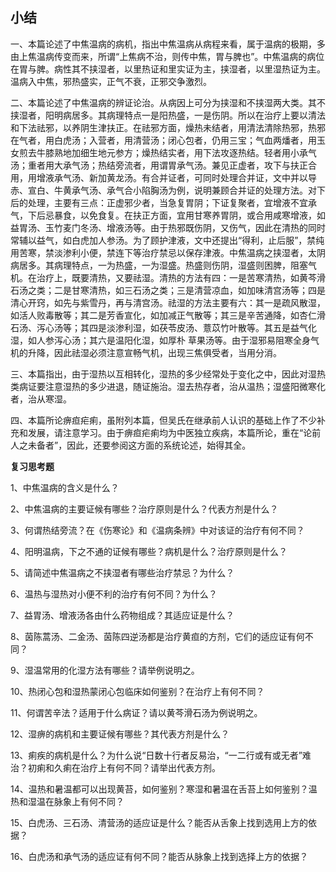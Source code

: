 ## 小结

一、本篇论述了中焦温病的病机，指出中焦温病从病程来看，属于温病的极期，多由上焦温病传变而来，所谓“上焦病不治，则传中焦，胃与脾也”。中焦温病的病位在胃与脾。病性其不挟湿者，以里热证和里实证为主，挟湿者，以里湿热证为主。温病入中焦，邪热盛实，正气不衰，正邪交争激烈。

二、本篇论述了中焦温病的辨证论治。从病因上可分为挟湿和不挟湿两大类。其不挟湿者，阳明病居多。其病理特点一是阳热盛，一是伤阴。所以在治疗上要以清法和下法祛邪，以养阴生津扶正。在祛邪方面，燥热未结者，用清法清除热邪，热邪在气者，用白虎汤；入营者，用清营汤；闭心包者，仍用三宝；气血两燔者，用玉女煎去牛膝熟地加细生地元参方；燥热结实者，用下法攻逐热结。轻者用小承气汤；重者用大承气汤；热结旁流者，用谓胃承气汤。兼见正虚者，攻下与扶正合用，用增液承气汤、新加黄龙汤。有合并证者，可同时处理合并证，文中并以导赤、宣白、牛黄承气汤、承气合小陷胸汤为例，说明兼顾合并证的处理方法。对下后的处理，主要有三点：正虚邪少者，当急复胃阴；下证复聚者，宜增液不宜承气，下后忌暴食，以免食复。在扶正方面，宜用甘寒养胃阴，或合用咸寒增液，如益胃汤、玉竹麦门冬汤、增液汤等。由于热邪既伤阴，又伤气，因此在清热的同时常辅以益气，如白虎加人参汤。为了顾护津液，文中还提出“得利，止后服”，禁纯用苦寒，禁淡渗利小便，禁连下等治疗禁忌以保存津液。中焦温病之挟湿者，太阴病居多。其病理特点，一为热盛，一为湿盛。热盛则伤阴，湿盛则困脾，阻塞气机。在治疗上，既要清热，又要祛湿。清热的方法有四：一是苦寒清热，如黄芩滑石汤之类；二是甘寒清热，如三石汤之类；三是清营凉血，如加味清宫汤等；四是清心开窍，如先与紫雪丹，再与清宫汤。祛湿的方法主要有六：其一是疏风散湿，如活人败毒散等；其二是芳香宣化，如加减正气散等；其三是辛苦通降，如杏仁滑石汤、泻心汤等；其四是淡渗利湿，如茯苓皮汤、薏苡竹叶散等。其五是益气化湿，如人参泻心汤；其六是温阳化湿，如厚朴
草果汤等。由于湿邪易阻寒全身气机的升降，因此祛湿必须注意宣畅气机，出现三焦俱受者，当用分消。

三、本篇指出，由于湿热以互相转化，湿热的多少经常处于变化之中，因此对湿热类病证要注意湿热的多少进退，随证施治。湿去热存者，治从温热；湿盛阳微寒化者，治从寒湿。

四、本篇所论痹疸疟痢，虽附列本篇，但吴氏在继承前人认识的基础上作了不少补充和发展，请注意学习。由于痹疸疟痢均为中医独立疾病，本篇所论，重在“论前人之未备者”，因此，还要参阅这方面的系统论述，始得其全。

**复习思考题**

1、中焦温病的含义是什么？

2、中焦温病的主要证候有哪些？治疗原则是什么？代表方剂是什么？

3、何谓热结旁流？在《伤寒论》和《温病条辨》中对该证的治疗有何不同？

4、阳明温病，下之不通的证候有哪些？病机是什么？治疗原则是什么？

5、请简述中焦温病之不挟湿者有哪些治疗禁忌？为什么？

6、温热与湿热对小便不利的治疗有何不同？为什么？

7、益胃汤、增液汤各由什么药物组成？其适应证是什么？

8、茵陈蒿汤、二金汤、茵陈四逆汤都是治疗黄疸的方剂，它们的适应证有何不同？

9、湿温常用的化湿方法有哪些？请举例说明之。

10、热闭心包和湿热蒙闭心包临床如何鉴别？在治疗上有何不同？

11、何谓苦辛法？适用于什么病证？请以黄芩滑石汤为例说明之。

12、湿痹的病机和主要证候有哪些？其代表方剂是什么？

13、痢疾的病机是什么？为什么说“日数十行者反易治，“一二行或有或无者”难治？初痢和久痢在治疗上有何不同？请举出代表方剂。

14、温热和暑温都可以出现黄苔，如何鉴别？寒湿和暑温在舌苔上如何鉴别？温热和湿温在脉象上有何不同？

15、白虎汤、三石汤、清营汤的适应证是什么？能否从舌象上找到选用上方的依据？

16、白虎汤和承气汤的适应证有何不同？能否从脉象上找到选择上方的依据？